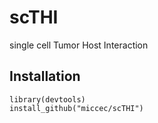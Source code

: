 # scTHI
single cell Tumor Host Interaction 
## Installation

```{r}
library(devtools)
install_github("miccec/scTHI")
```